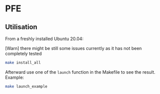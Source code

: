 # PFE
 
## Utilisation

From a freshly installed Ubuntu 20.04:

[Warn] there might be still some issues currently as it has not been completely tested

```bash
make install_all
```

Afterward use one of the `launch` function in the Makefile to see the result. Example:

```bash
make launch_example
```